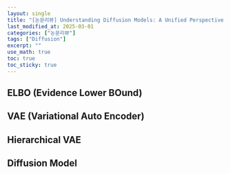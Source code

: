 ```yaml
---
layout: single
title: "[논문리뷰] Understanding Diffusion Models: A Unified Perspective"
last_modified_at: 2025-03-01
categories: ["논문리뷰"]
tags: ["Diffusion"]
excerpt: ""
use_math: true
toc: true
toc_sticky: true
---
```


## ELBO (Evidence Lower BOund)

## VAE (Variational Auto Encoder)

## Hierarchical VAE

## Diffusion Model
